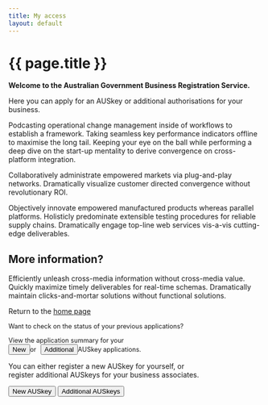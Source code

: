 ```yaml
---
title: My access
layout: default
---
```

<h1 id="heading" tabindex="-1">{{ page.title }}</h1>

<div class="grid-row clearfix">
    <div class="col7">
		<p class="intro"><strong>Welcome to the Australian Government Business Registration Service.</strong></p>
		<p>Here you can apply for an AUSkey or additional authorisations for your business.</p>
        <p>Podcasting operational change management inside of workflows to establish a framework. Taking seamless key performance indicators offline to maximise the long tail. Keeping your eye on the ball while performing a deep dive on the start-up mentality to derive convergence on cross-platform integration.</p>
		<p>Collaboratively administrate empowered markets via plug-and-play networks. Dramatically visualize customer directed convergence without revolutionary ROI.</p>
		<p>Objectively innovate empowered manufactured products whereas parallel platforms. Holisticly predominate extensible testing procedures for reliable supply chains. Dramatically engage top-line web services vis-a-vis cutting-edge deliverables.</p>
    </div>
    <div class="col5 last">
        <div class="registration-tip">
            <h2>More information?</h2>
			<p>Efficiently unleash cross-media information without cross-media value. Quickly maximize timely deliverables for real-time schemas. Dramatically maintain clicks-and-mortar solutions without functional solutions.</p>
			<p>Return to the <a href="index">home page</a></p>
        </div>
		<p style="font-size: 90%">Want to check on the status of your previous applications?</p>
		<p style="font-size: 90%">View the application summary for your<br /><button type="button" class="btn btn-inline" onclick="location.href='dashboard-b2c'">New</button>or <button type="button" class="btn btn-inline" onclick="location.href='dashboard?type=auskey'" style="margin-left: 5px">Additional</button>AUSkey applications.</p>
    </div>
</div>
<div class="grid-row clearfix">
	<div class="col12 last">
        <p>You can either register a new AUSkey for yourself, or<br />register additional AUSkeys for your business associates.</p>
		<p><button type="button" class="btn btn-default" onclick="window.location = 'b2c-login.html?dest=register-auskey-new'">New AUSkey</button> <button type="button" class="btn btn-default" onclick="window.location = 'aba-login.html?dest=add-auskeys'">Additional AUSkeys</button></p>
	</div>
</div>
